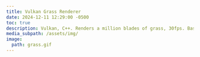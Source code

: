 ```yaml
---
title: Vulkan Grass Renderer
date: 2024-12-11 12:29:00 -0500
toc: true
description: Vulkan, C++. Renders a million blades of grass, 30fps. Based on a 2017 SIGGRAPH Paper.
media_subpath: /assets/img/
image:
  path: grass.gif
---
```


